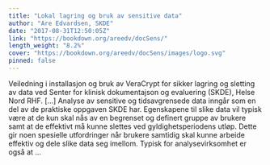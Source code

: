 ```yaml
---
title: "Lokal lagring og bruk av sensitive data"
author: "Are Edvardsen, SKDE"
date: "2017-08-31T12:50:05Z"
link: "https://bookdown.org/areedv/docSens/"
length_weight: "8.2%"
cover: "https://bookdown.org/areedv/docSens/images/logo.svg"
pinned: false
---
```


Veiledning i installasjon og bruk av VeraCrypt for sikker lagring og sletting av data ved Senter for klinisk dokumentajson og evaluering (SKDE), Helse Nord RHF. [...] Analyse av sensitive og tidsavgrensede data inngår som en del av de praktiske oppgaven SKDE har. Egenskapene til slike data vil typisk være at de kun skal nås av en begrenset og definert gruppe av brukere samt at de effektivt må kunne slettes ved gyldighetsperiodens utløp. Dette gir noen spesielle utfordringer når brukere samtidig skal kunne arbeide effektiv og dele slike data seg imellom. Typisk for analysevirksomhet er også at  ...
